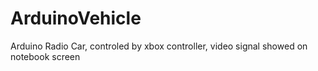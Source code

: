 # ArduinoVehicle
Arduino Radio Car, controled by xbox controller, video signal showed on notebook screen
